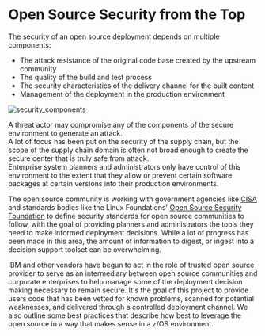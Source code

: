 # Open Source Security from the Top
The security of an open source deployment depends on multiple components:
- The attack resistance of the original code base created by the upstream community
- The quality of the build and test process 
- The security characteristics of the delivery channel for the built content
- Management of the deployment in the production environment

![security_components](https://github.com/ibm-z-oss-oda/python_ai_toolkit_zos/assets/18175421/0783bab4-1e5e-4869-bf38-af8dd91a397e)

A threat actor may compromise any of the components of the secure environment to generate an attack.  
A lot of focus has been put on the security of the supply chain, but the scope of the supply chain 
domain is often not broad enough to create the secure center that is truly safe from attack.  
Enterprise system planners and administrators only have control of this environment to the extent that 
they allow or prevent certain software packages at certain versions into their production environments.

The open source community is working with government agencies like [CISA](https://www.cisa.gov/) and
standards bodies like the Linux Foundations' [Open Source Security Foundation](https://openssf.org/) 
to define security standards for open source communities to follow, with the goal of providing planners 
and administrators the tools they need to make informed deployment decisions.  While a lot of progress 
has been made in this area, the amount of information to digest, or ingest into a decision support 
toolset can be overwhelming.  

IBM and other vendors have begun to act in the role of trusted open source provider to serve as an 
intermediary between open source communities and corporate enterprises to help manage some of the 
deployment decision making necessary to remain secure.  It's the goal of this project to provide users 
code that has been vetted for known problems, scanned for potential weaknesses, and delivered through a 
controlled deployment channel.  We also outline some best practices that describe how best to leverage 
the open source in a way that makes sense in a z/OS environment.
